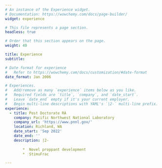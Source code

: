 ```yaml
---
# An instance of the Experience widget.
# Documentation: https://wowchemy.com/docs/page-builder/
widget: experience

# This file represents a page section.
headless: true

# Order that this section appears on the page.
weight: 40

title: Experience
subtitle:

# Date format for experience
#   Refer to https://wowchemy.com/docs/customization/#date-format
date_format: Jan 2006

# Experiences.
#   Add/remove as many `experience` items below as you like.
#   Required fields are `title`, `company`, and `date_start`.
#   Leave `date_end` empty if it's your current employer.
#   Begin multi-line descriptions with YAML's `|2-` multi-line prefix.
experience:
  - title: Post Doctorate RA
    company: Pacific Northwest National Laboratory
    company_url: 'https://www.pnnl.gov/'
    location: Richland, WA
    date_start: 'Sep 2022'
    date_end: ''
    description: |2-
    
        *  Novel proppant development
        *  StimuFrac 

---
```

